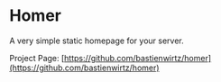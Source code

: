 # Homer 
A very simple static homepage for your server.

Project Page: [https://github.com/bastienwirtz/homer](https://github.com/bastienwirtz/homer)